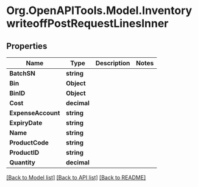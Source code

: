 # Org.OpenAPITools.Model.InventorywriteoffPostRequestLinesInner

## Properties

Name | Type | Description | Notes
------------ | ------------- | ------------- | -------------
**BatchSN** | **string** |  | 
**Bin** | **Object** |  | 
**BinID** | **Object** |  | 
**Cost** | **decimal** |  | 
**ExpenseAccount** | **string** |  | 
**ExpiryDate** | **string** |  | 
**Name** | **string** |  | 
**ProductCode** | **string** |  | 
**ProductID** | **string** |  | 
**Quantity** | **decimal** |  | 

[[Back to Model list]](../README.md#documentation-for-models) [[Back to API list]](../README.md#documentation-for-api-endpoints) [[Back to README]](../README.md)

